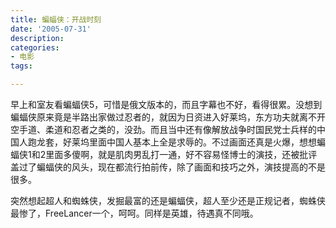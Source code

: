 ```yaml
---
title: 蝙蝠侠：开战时刻
date: '2005-07-31'
description:
categories:
- 电影
tags:

---
```


早上和室友看蝙蝠侠5，可惜是俄文版本的，而且字幕也不好，看得很累。没想到蝙蝠侠原来竟是半路出家做过忍者的，就因为日资进入好莱坞，东方功夫就离不开空手道、柔道和忍者之类的，没劲。而且当中还有像解放战争时国民党士兵样的中国人跑龙套，好莱坞里面中国人基本上全是求辱的。不过画面还真是火爆，想想蝙蝠侠1和2里面多傻啊，就是肌肉男乱打一通，好不容易怪博士的演技，还被批评盖过了蝙蝠侠的风头，现在都流行拍前传，除了画面和技巧之外，演技提高的不是很多。

突然想起超人和蜘蛛侠，发掘最富的还是蝙蝠侠，超人至少还是正规记者，蜘蛛侠最惨了，FreeLancer一个，呵呵。同样是英雄，待遇真不同哦。
